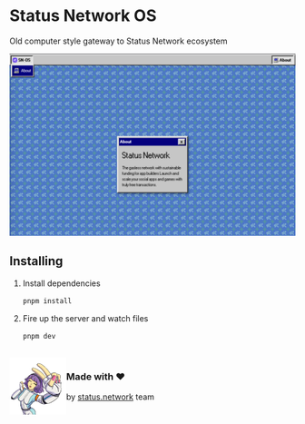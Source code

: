 # Status Network OS

Old computer style gateway to Status Network ecosystem

![demo](.github/assets/demo.png)

## Installing

1. Install dependencies
   ```bash
   pnpm install
   ```

2. Fire up the server and watch files

   ```bash
   pnpm dev
   ```

<br/>
<img align="left" alt="sn-team" width="100" height="100" src="./.github/assets/sn-team.png">

### Made with ❤
by [status.network](https://status.network/) team